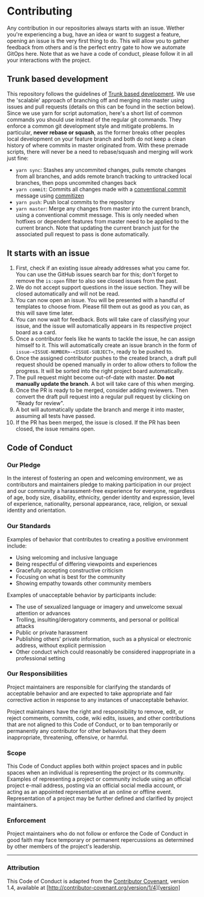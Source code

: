 # Contributing

Any contribution in our repositories always starts with an issue. Wether you're experiencing a bug, have an idea or want to suggest a feature, opening an issue is the very first thing to do. This will allow you to gather feedback from others and is the perfect entry gate to how we automate GitOps here.
Note that as we have a code of conduct, please follow it in all your interactions with the project.

## Trunk based development
This repository follows the guidelines of [Trunk based development](https://trunkbaseddevelopment.com/). We use the 'scalable' approach of branching off and merging into master using issues and pull requests (details on this can be found in the section below). Since we use yarn for script automation, here's a short list of common commands you should use instead of the regular git commands. They enforce a common git development style and mitigate problems. In particular, **never rebase or squash**, as the former breaks other peoples local development on your feature branch and both do not keep a clean history of where commits in master originated from. With these premade scripts, there will never be a need to rebase/squash and merging will work just fine:  
 - `yarn sync`: Stashes any uncommited changes, pulls remote changes from all branches, and adds remote branch tracking to untracked local branches, then pops uncommited changes back
 - `yarn commit`: Commits all changes made with a [conventional commit](https://github.com/commitizen/cz-cli) message using [commitizen](https://github.com/commitizen/cz-cli)
 - `yarn push`: Push local commits to the repository
 - `yarn master`: Merge any changes from master into the current branch, using a conventional commit message. This is only needed when hotfixes or dependent features from master need to be applied to the current branch. Note that updating the current branch just for the associated pull request to pass is done automatically.

## It starts with an issue
1. First, check if an existing issue already addresses what you came for. You can use the GitHub issues search bar for this; don't forget to remove the `is:open` filter to also see closed issues from the past.
2. We do not accept support questions in the issue section. They will be closed automatically and will not be read.
3. You can now open an issue. You will be presented with a handful of templates to choose from. Please fill them out as good as you can, as this will save time later.
4. You can now wait for feedback. Bots will take care of classifying your issue, and the issue will automatically appears in its respective project board as a card.
5. Once a contributor feels like he wants to tackle the issue, he can assign himself to it. This will automatically create an issue branch in the form of `issue-<ISSUE-NUMBER>-<ISSUE-SUBJECT>`, ready to be pushed to.
6. Once the assigned contributor pushes to the created branch, a draft pull request should be opened manually in order to allow others to follow the progress. It will be sorted into the right project board automatically.
7. The pull request might become out-of-date with master. **Do not manually update the branch**. A bot will take care of this when merging.
8. Once the PR is ready to be merged, consider adding reviewers. Then convert the draft pull request into a regular pull request by clicking on "Ready for review".
9. A bot will automatically update the branch and merge it into master, assuming all tests have passed.
10. If the PR has been merged, the issue is closed. If the PR has been closed, the issue remains open.

## Code of Conduct

### Our Pledge

In the interest of fostering an open and welcoming environment, we as contributors and maintainers pledge to making participation in our project and our community a harassment-free experience for everyone, regardless of age, body size, disability, ethnicity, gender identity and expression, level of experience, nationality, personal appearance, race, religion, or sexual identity and orientation.

### Our Standards

Examples of behavior that contributes to creating a positive environment include:

* Using welcoming and inclusive language
* Being respectful of differing viewpoints and experiences
* Gracefully accepting constructive criticism
* Focusing on what is best for the community
* Showing empathy towards other community members

Examples of unacceptable behavior by participants include:

* The use of sexualized language or imagery and unwelcome sexual attention or advances
* Trolling, insulting/derogatory comments, and personal or political attacks
* Public or private harassment
* Publishing others' private information, such as a physical or electronic address, without explicit permission
* Other conduct which could reasonably be considered inappropriate in a professional setting

### Our Responsibilities

Project maintainers are responsible for clarifying the standards of acceptable behavior and are expected to take appropriate and fair corrective action in response to any instances of unacceptable behavior.

Project maintainers have the right and responsibility to remove, edit, or reject comments, commits, code, wiki edits, issues, and other contributions that are not aligned to this Code of Conduct, or to ban temporarily or permanently any contributor for other behaviors that they deem inappropriate, threatening, offensive, or harmful.

### Scope

This Code of Conduct applies both within project spaces and in public spaces when an individual is representing the project or its community. Examples of representing a project or community include using an official project e-mail address, posting via an official social media account, or acting as an appointed representative at an online or offline event. Representation of a project may be further defined and clarified by project maintainers.

### Enforcement

Project maintainers who do not follow or enforce the Code of Conduct in good faith may face temporary or permanent repercussions as determined by other members of the project's leadership.

<hr />

### Attribution

This Code of Conduct is adapted from the [Contributor Covenant][homepage], version 1.4, available at [http://contributor-covenant.org/version/1/4][version]

[homepage]: http://contributor-covenant.org
[version]: http://contributor-covenant.org/version/1/4/